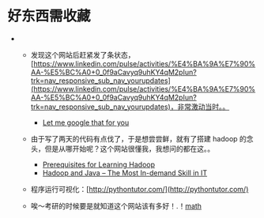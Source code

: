 # 好东西需收藏

* [2015-12-18]:发现了三个不错的网站，
   * 发现这个网站后赶紧发了条状态，[https://www.linkedin.com/pulse/activities/%E4%BA%9A%E7%90%AA-%E5%BC%A0+0_0f9aCavyq9uhKY4qM2pIun?trk=nav_responsive_sub_nav_yourupdates](https://www.linkedin.com/pulse/activities/%E4%BA%9A%E7%90%AA-%E5%BC%A0+0_0f9aCavyq9uhKY4qM2pIun?trk=nav_responsive_sub_nav_yourupdates)，非常激动当时。。 
     * [Let me google that for you](http://lmgtfy.com/)

   * 由于写了两天的代码有点伐了，于是想尝尝鲜，就有了搭建 hadoop 的念头，但是从哪开始呢？这个网站很懂我，我想问的都在这。。
     * [Prerequisites for Learning Hadoop](http://saphanatutorial.com/prerequisites-for-learning-hadoop/)
     * [Hadoop and Java – The Most In-demand Skill in IT](http://saphanatutorial.com/hadoop-and-java-prerequisites-tutorial-and-examples/)
   * 程序运行可视化：[http://pythontutor.com/](http://pythontutor.com/)
   
   * 唉～考研的时候要是就知道这个网站该有多好！.！[math](http://www.wolframalpha.com/)
